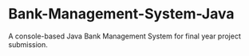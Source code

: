 # Bank-Management-System-Java
A console-based Java Bank Management System for final year project submission.
